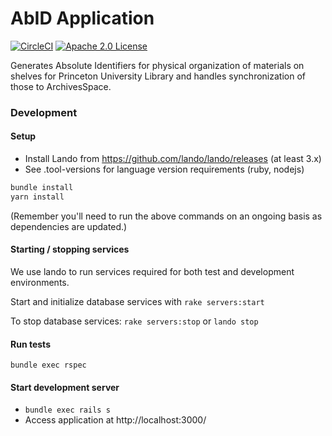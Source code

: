 # AbID Application
[![CircleCI](https://circleci.com/gh/pulibrary/abid.svg?style=svg)](https://circleci.com/gh/pulibrary/abid)
[![Apache 2.0 License](https://img.shields.io/badge/license-Apache%202.0-blue.svg?style=plastic)](./LICENSE)

Generates Absolute Identifiers for physical organization of materials on shelves
for Princeton University Library and handles synchronization of those to
ArchivesSpace.

### Development

#### Setup
* Install Lando from https://github.com/lando/lando/releases (at least 3.x)
* See .tool-versions for language version requirements (ruby, nodejs)

```sh
bundle install
yarn install
```
(Remember you'll need to run the above commands on an ongoing basis as dependencies are updated.)

#### Starting / stopping services
We use lando to run services required for both test and development environments.

Start and initialize database services with `rake servers:start`

To stop database services: `rake servers:stop` or `lando stop`

#### Run tests
`bundle exec rspec`

#### Start development server
- `bundle exec rails s`
- Access application at http://localhost:3000/
